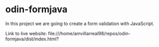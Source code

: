 # odin-formjava

In this project we are going to create a form validation with JavaScript.

Link to live website: file:///home/amvillarreal98/repos/odin-formjava/dist/index.html?
